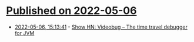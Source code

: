 # [Published on 2022-05-06](index.md)

* [2022-05-06, 15:13:41](https://news.ycombinator.com/item?id=31286126) - [Show HN: Videobug – The time travel debugger for JVM](https://news.ycombinator.com/item?id=31286126)
